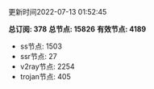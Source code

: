 更新时间2022-07-13 01:52:45

**总订阅: 378**
**总节点: 15826**
**有效节点: 4189**
- ss节点: 1503
- ssr节点: 27
- v2ray节点: 2254
- trojan节点: 405
